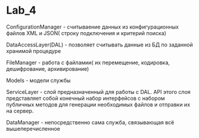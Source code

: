 # Lab_4

ConfigurationManager - cчитываение данных из конфигурационных файлов XML и JSON( строку подключения и критерий поиска)

DataAccessLayer(DAL) - позволяет считывать данные из БД по заданной хранимой процедуре

FileManager - работа с файламии( их перемещение, кодировка, дешифрование, архивирование)

Models - модели службы

ServiceLayer - cлой предназначенный для работы с DAL. API этого слоя представляет собой конечный набор интерфейсов с набором публичных методов для генерации необходимых файлов и отправки их на сервер.

DataManager - непосредственно сама служба, связывающая всё вышеперечисленное
